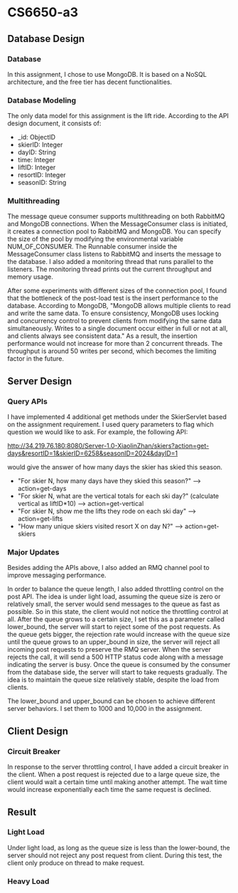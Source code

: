 # CS6650-a3

## Database Design
### Database
In this assignment, I chose to use MongoDB. It is based on a NoSQL architecture, and the free tier has decent functionalities.
### Database Modeling
The only data model for this assignment is the lift ride. According to the API design document, it consists of:
* _id: ObjectID
* skierID: Integer
* dayID: String
* time: Integer
* liftID: Integer
* resortID: Integer
* seasonID: String
### Multithreading
The message queue consumer supports multithreading on both RabbitMQ and MongoDB connections. When the MessageConsumer class is initiated, it creates a connection pool to RabbitMQ and MongoDB. You can specify the size of the pool by modifying the environmental variable NUM_OF_CONSUMER. The Runnable consumer inside the MessageConsumer class listens to RabbitMQ and inserts the message to the database. I also added a monitoring thread that runs parallel to the listeners. The monitoring thread prints out the current throughput and memory usage.

After some experiments with different sizes of the connection pool, I found that the bottleneck of the post-load test is the insert performance to the database. According to MongoDB, "MongoDB allows multiple clients to read and write the same data. To ensure consistency, MongoDB uses locking and concurrency control to prevent clients from modifying the same data simultaneously. Writes to a single document occur either in full or not at all, and clients always see consistent data." As a result, the insertion performance would not increase for more than 2 concurrent threads. The throughput is around 50 writes per second, which becomes the limiting factor in the future.
## Server Design
### Query APIs
I have implemented 4 additional get methods under the SkierServlet based on the assignment requirement. I used query parameters to flag which question we would like to ask. For example, the following API:

http://34.219.76.180:8080/Server-1.0-XiaolinZhan/skiers?action=get-days&resortID=1&skierID=6258&seasonID=2024&dayID=1

would give the answer of how many days the skier has skied this season.
* "For skier N, how many days have they skied this season?" --> action=get-days
* "For skier N, what are the vertical totals for each ski day?" (calculate vertical as liftID*10) --> action=get-vertical
* "For skier N, show me the lifts they rode on each ski day" --> action=get-lifts
* "How many unique skiers visited resort X on day N?" --> action=get-skiers
### Major Updates
Besides adding the APIs above, I also added an RMQ channel pool to improve messaging performance.

In order to balance the queue length, I also added throttling control on the post API. The idea is under light load, assuming the queue size is zero or relatively small, the server would send messages to the queue as fast as possible. So in this state, the client would not notice the throttling control at all. After the queue grows to a certain size, I set this as a parameter called lower_bound, the server will start to reject some of the post requests. As the queue gets bigger, the rejection rate would increase with the queue size until the queue grows to an upper_bound in size, the server will reject all incoming post requests to preserve the RMQ server. When the server rejects the call, it will send a 500 HTTP status code along with a message indicating the server is busy. Once the queue is consumed by the consumer from the database side, the server will start to take requests gradually. The idea is to maintain the queue size relatively stable, despite the load from clients.

The lower_bound and upper_bound can be chosen to achieve different server behaviors. I set them to 1000 and 10,000 in the assignment.
## Client Design
### Circuit Breaker
In response to the server throttling control, I have added a circuit breaker in the client. When a post request is rejected due to a large queue size, the client would wait a certain time until making another attempt. The wait time would increase exponentially each time the same request is declined.
## Result
### Light Load
Under light load, as long as the queue size is less than the lower-bound, the server should not reject any post request from client. During this test, the client only produce on thread to make request.

### Heavy Load
